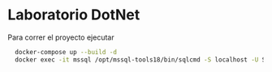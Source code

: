 # Laboratorio DotNet

Para correr el proyecto ejecutar

```bash
  docker-compose up --build -d
  docker exec -it mssql /opt/mssql-tools18/bin/sqlcmd -S localhost -U SA -P 'Password123' -C -i /docker-entrypoint-initdb.d/init.sql
```